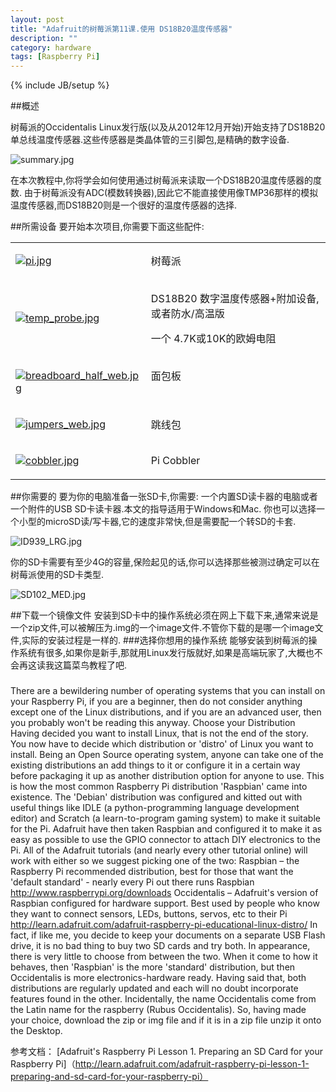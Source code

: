 ```yaml
---
layout: post
title: "Adafruit的树莓派第11课.使用 DS18B20温度传感器"
description: ""
category: hardware 
tags: [Raspberry Pi]
---
```

{% include JB/setup %}

##概述

树莓派的Occidentalis Linux发行版(以及从2012年12月开始)开始支持了DS18B20单总线温度传感器.这些传感器是类晶体管的三引脚包,是精确的数字设备.

<img src="http://learn.adafruit.com/system/assets/assets/000/003/775/medium800/summary.jpg" alt="summary.jpg">

在本次教程中,你将学会如何使用通过树莓派来读取一个DS18B20温度传感器的度数. 由于树莓派没有ADC(模数转换器),因此它不能直接使用像TMP36那样的模拟温度传感器,而DS18B20则是一个很好的温度传感器的选择.

##所需设备
要开始本次项目,你需要下面这些配件:

<table class="editor-table">
      <tbody>
<tr>
<td class="3776-asset image-cell"><p class="row-fluid table-image"><a href="http://learn.adafruit.com/assets/3776"><img class="3776-asset" src="http://learn.adafruit.com/system/assets/assets/000/003/776/medium640/pi.jpg?1359394260" alt="pi.jpg"></a></p></td>
<td>树莓派</td>
</tr>
<tr>
<td class="3777-asset image-cell"><p class="row-fluid table-image"><a href="http://learn.adafruit.com/assets/3777"><img class="3777-asset" src="http://learn.adafruit.com/system/assets/assets/000/003/777/medium640/temp_probe.jpg?1359394309" alt="temp_probe.jpg"></a></p></td>
<td>
<p>DS18B20 数字温度传感器+附加设备,或者防水/高温版</p>
<p>一个 4.7K或10K的欧姆电阻</p>
</td>
</tr>
<tr>
<td class="3778-asset image-cell"><p class="row-fluid table-image"><a href="http://learn.adafruit.com/assets/3778"><img class="3778-asset" src="http://learn.adafruit.com/system/assets/assets/000/003/778/medium640/breadboard_half_web.jpg?1359394337" alt="breadboard_half_web.jpg"></a></p></td>
<td>面包板<br><br>
</td>
</tr>
<tr>
<td class="3779-asset image-cell"><p class="row-fluid table-image"><a href="http://learn.adafruit.com/assets/3779"><img class="3779-asset" src="http://learn.adafruit.com/system/assets/assets/000/003/779/medium640/jumpers_web.jpg?1359394357" alt="jumpers_web.jpg"></a></p></td>
<td>跳线包</td>
</tr>
<tr>
<td class="3780-asset image-cell"><p class="row-fluid table-image"><a href="http://learn.adafruit.com/assets/3780"><img class="3780-asset" src="http://learn.adafruit.com/system/assets/assets/000/003/780/medium640/cobbler.jpg?1359394371" alt="cobbler.jpg"></a></p></td>
<td>Pi Cobbler</td>
</tr>
</tbody>
        </table>


##你需要的
要为你的电脑准备一张SD卡,你需要:
一个内置SD读卡器的电脑或者一个附件的USB SD卡读卡器.本文的指导适用于Windows和Mac. 你也可以选择一个小型的microSD读/写卡器,它的速度非常快,但是需要配一个转SD的卡套.

<img src="http://learn.adafruit.com/system/assets/assets/000/002/854/medium800/ID939_LRG.jpg?1354550487" alt="ID939_LRG.jpg">

你的SD卡需要有至少4G的容量,保险起见的话,你可以选择那些被测过确定可以在树莓派使用的SD卡类型.

<img src="http://learn.adafruit.com/system/assets/assets/000/002/855/medium800/SD102_MED.jpg?1354550512" alt="SD102_MED.jpg">

##下载一个镜像文件
安装到SD卡中的操作系统必须在网上下载下来,通常来说是一个zip文件,可以被解压为.img的一个image文件.不管你下载的是哪一个image文件,实际的安装过程是一样的.
###选择你想用的操作系统
能够安装到树莓派的操作系统有很多,如果你是新手,那就用Linux发行版就好,如果是高端玩家了,大概也不会再这读我这篇菜鸟教程了吧.
###
There are a bewildering number of operating systems that you can install on your Raspberry Pi, if you are a beginner, then do not consider anything except one of the Linux distributions, and if you are an advanced user, then you probably won't be reading this anyway.
Choose your Distribution
Having decided you want to install Linux, that is not the end of the story. You now have to decide which distribution or 'distro' of Linux you want to install. Being an Open Source operating system, anyone can take one of the existing distributions an add things to it or configure it in a certain way before packaging it up as another distribution option for anyone to use. This is how the most common Raspberry Pi distribution 'Raspbian' came into existence. The 'Debian' distribution was configured and kitted out with useful things like IDLE (a python-programming language development editor) and Scratch (a learn-to-program gaming system) to make it suitable for the Pi. Adafruit have then taken Raspbian and configured it to make it as easy as possible to use the GPIO connector to attach DIY electronics to the Pi.
All of the Adafruit tutorials (and nearly every other tutorial online) will work with either so we suggest picking one of the two:
Raspbian – the Raspberry Pi recommended distribution, best for those that want the 'default standard' - nearly every Pi out there runs Raspbian http://www.raspberrypi.org/downloads
Occidentalis – Adafruit's version of Raspbian configured for hardware support. Best used by people who know they want to connect sensors, LEDs, buttons, servos, etc to their Pi http://learn.adafruit.com/adafruit-raspberry-pi-educational-linux-distro/
In fact, if like me, you decide to keep your documents on a separate USB Flash drive, it is no bad thing to buy two SD cards and try both.
In appearance, there is very little to choose from between the two. When it come to how it behaves, then 'Raspbian' is the more 'standard' distribution, but then Occidentalis is more electronics-hardware ready.
Having said that, both distributions are regularly updated and each will no doubt incorporate features found in the other.
Incidentally, the name Occidentalis come from the Latin name for the raspberry (Rubus Occidentalis).
So, having made your choice, download the zip or img file and if it is in a zip file unzip it onto the Desktop.


参考文档：
[Adafruit's Raspberry Pi Lesson 1. Preparing an SD Card for your Raspberry Pi]（http://learn.adafruit.com/adafruit-raspberry-pi-lesson-1-preparing-and-sd-card-for-your-raspberry-pi）
